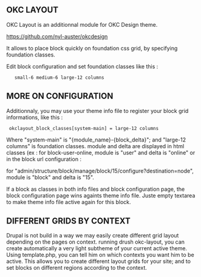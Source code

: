 OKC LAYOUT
---------------

OKC Layout is an additionnal module for OKC Design theme.

https://github.com/nyl-auster/okcdesign

It allows to place block quickly on foundation css grid, by specifying foundation classes.

Edit block configuration and set foundation classes like this :

```
   small-6 medium-6 large-12 columns

```

MORE ON CONFIGURATION
---------------------

 Additionnaly, you may use your theme info file to register your
 block grid informations, like this :

```
 okclayout_block_classes[system-main] = large-12 columns
```

 Where "system-main" is "{module_name}-{block_delta}"; and "large-12 columns" is foundation classes.
 module and delta are displayed in html classes (ex : for block-user-online, module is "user" and delta is "online"
 or in the block url configuration :

 for "admin/structure/block/manage/block/15/configure?destination=node", module is "block" and delta is "15".

 If a block as classes in both info files and block configuration page, the block configuration
 page wins againts theme info file.
 Juste empty textarea to make theme info file active again for this block.

DIFFERENT GRIDS BY CONTEXT
---------------------

Drupal is not build in a way we may easily create different grid layout depending on the pages on context.
running drush okc-layout, you can create automatically a very light subtheme of your current active theme.
Using template.php, you can tell him on which contexts you want him to be active.
This allows you to create different layout grids for your site; and to set blocks on different regions according to the context.


